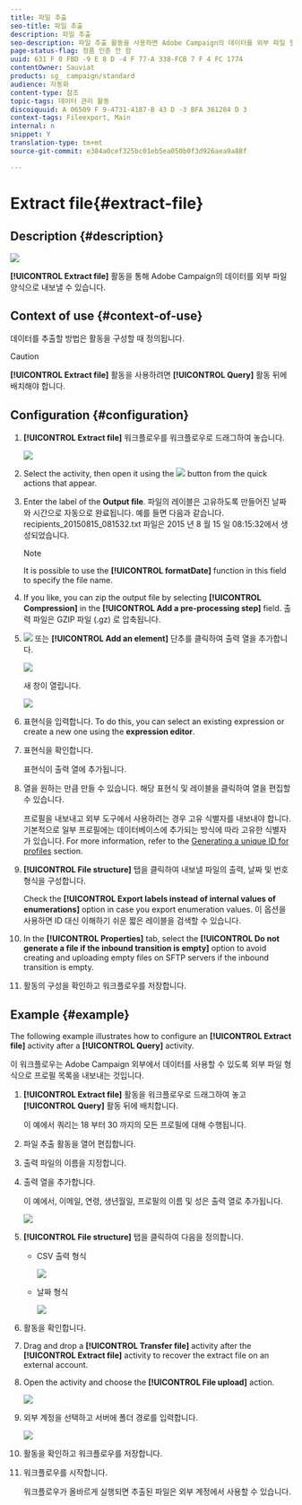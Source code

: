 ```yaml
---
title: 파일 추출
seo-title: 파일 추출
description: 파일 추출
seo-description: 파일 추출 활동을 사용하면 Adobe Campaign의 데이터를 외부 파일 형식으로 내보낼 수 있습니다.
page-status-flag: 정품 인증 안 함
uuid: 631 F 0 FBD -9 E 8 D -4 F 77-A 338-FCB 7 F 4 FC 1774
contentOwner: Sauviat
products: sg_ campaign/standard
audience: 자동화
content-type: 참조
topic-tags: 데이터 관리 활동
discoiquuid: A 06509 F 9-4731-4187-B 43 D -3 BFA 361284 D 3
context-tags: Fileexport, Main
internal: n
snippet: Y
translation-type: tm+mt
source-git-commit: e384a0cef325bc01eb5ea050b0f3d926aea9a88f

---
```



# Extract file{#extract-file}

## Description {#description}

![](assets/export.png)

**[!UICONTROL Extract file]** 활동을 통해 Adobe Campaign의 데이터를 외부 파일 양식으로 내보낼 수 있습니다.

## Context of use {#context-of-use}

데이터를 추출할 방법은 활동을 구성할 때 정의됩니다.

>[!CAUTION]
>
>**[!UICONTROL Extract file]** 활동을 사용하려면 **[!UICONTROL Query]** 활동 뒤에 배치해야 합니다.

## Configuration {#configuration}

1. **[!UICONTROL Extract file]** 워크플로우를 워크플로우로 드래그하여 놓습니다.

   ![](assets/wkf_data_export1.png)

1. Select the activity, then open it using the ![](assets/edit_darkgrey-24px.png) button from the quick actions that appear.
1. Enter the label of the **Output file**. 파일의 레이블은 고유하도록 만들어진 날짜와 시간으로 자동으로 완료됩니다. 예를 들면 다음과 같습니다. recipients_20150815_081532.txt 파일은 2015 년 8 월 15 일 08:15:32에서 생성되었습니다.

   >[!NOTE]
   >
   >It is possible to use the **[!UICONTROL formatDate]** function in this field to specify the file name.

1. If you like, you can zip the output file by selecting **[!UICONTROL Compression]** in the **[!UICONTROL Add a pre-processing step]** field. 출력 파일은 GZIP 파일 (.gz) 로 압축됩니다.
1. ![](assets/add_darkgrey-24px.png) 또는 **[!UICONTROL Add an element]** 단추를 클릭하여 출력 열을 추가합니다.

   ![](assets/wkf_data_export2.png)

   새 창이 열립니다.

   ![](assets/wkf_data_export3.png)

1. 표현식을 입력합니다. To do this, you can select an existing expression or create a new one using the **expression editor**.
1. 표현식을 확인합니다.

   표현식이 출력 열에 추가됩니다.

1. 열을 원하는 만큼 만들 수 있습니다. 해당 표현식 및 레이블을 클릭하여 열을 편집할 수 있습니다.

   프로필을 내보내고 외부 도구에서 사용하려는 경우 고유 식별자를 내보내야 합니다. 기본적으로 일부 프로필에는 데이터베이스에 추가되는 방식에 따라 고유한 식별자가 있습니다. For more information, refer to the [Generating a unique ID for profiles](../../developing/using/configuring-the-resource-s-data-structure.md#generating-a-unique-id-for-profiles-and-custom-resources) section.

1. **[!UICONTROL File structure]** 탭을 클릭하여 내보낼 파일의 출력, 날짜 및 번호 형식을 구성합니다.

   Check the **[!UICONTROL Export labels instead of internal values of enumerations]** option in case you export enumeration values. 이 옵션을 사용하면 ID 대신 이해하기 쉬운 짧은 레이블을 검색할 수 있습니다.

1. In the **[!UICONTROL Properties]** tab, select the **[!UICONTROL Do not generate a file if the inbound transition is empty]** option to avoid creating and uploading empty files on SFTP servers if the inbound transition is empty.
1. 활동의 구성을 확인하고 워크플로우를 저장합니다.

## Example {#example}

The following example illustrates how to configure an **[!UICONTROL Extract file]** activity after a **[!UICONTROL Query]** activity.

이 워크플로우는 Adobe Campaign 외부에서 데이터를 사용할 수 있도록 외부 파일 형식으로 프로필 목록을 내보내는 것입니다.

1. **[!UICONTROL Extract file]** 활동을 워크플로우로 드래그하여 놓고 **[!UICONTROL Query]** 활동 뒤에 배치합니다.

   이 예에서 쿼리는 18 부터 30 까지의 모든 프로필에 대해 수행됩니다.

1. 파일 추출 활동을 열어 편집합니다.
1. 출력 파일의 이름을 지정합니다.
1. 출력 열을 추가합니다.

   이 예에서, 이메일, 연령, 생년월일, 프로필의 이름 및 성은 출력 열로 추가됩니다.

   ![](assets/wkf_data_export6.png)

1. **[!UICONTROL File structure]** 탭을 클릭하여 다음을 정의합니다.

   * CSV 출력 형식

      ![](assets/wkf_data_export7.png)

   * 날짜 형식

      ![](assets/wkf_data_export9.png)

1. 활동을 확인합니다.
1. Drag and drop a **[!UICONTROL Transfer file]** activity after the **[!UICONTROL Extract file]** activity to recover the extract file on an external account.
1. Open the activity and choose the **[!UICONTROL File upload]** action.

   ![](assets/wkf_data_export11.png)

1. 외부 계정을 선택하고 서버에 폴더 경로를 입력합니다.

   ![](assets/wkf_data_export12.png)

1. 활동을 확인하고 워크플로우를 저장합니다.
1. 워크플로우를 시작합니다.

   워크플로우가 올바르게 실행되면 추출된 파일은 외부 계정에서 사용할 수 있습니다.

